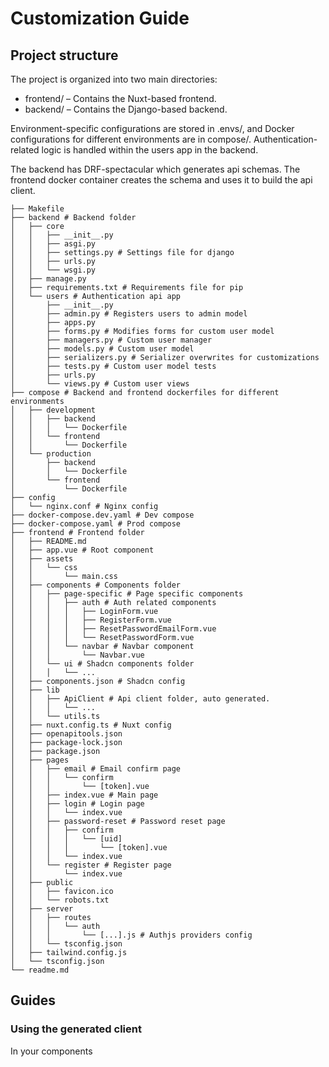 # Customization Guide

## Project structure


The project is organized into two main directories:
- frontend/ – Contains the Nuxt-based frontend.
- backend/ – Contains the Django-based backend.

Environment-specific configurations are stored in .envs/, and Docker configurations for different environments are in compose/. Authentication-related logic is handled within the users app in the backend.

The backend has DRF-spectacular which generates api schemas. The frontend docker container creates the schema and uses it to build the api client.

```
├── Makefile
├── backend # Backend folder
│   ├── core
│   │   ├── __init__.py
│   │   ├── asgi.py
│   │   ├── settings.py # Settings file for django
│   │   ├── urls.py
│   │   └── wsgi.py
│   ├── manage.py
│   ├── requirements.txt # Requirements file for pip
│   └── users # Authentication api app
│       ├── __init__.py
│       ├── admin.py # Registers users to admin model
│       ├── apps.py
│       ├── forms.py # Modifies forms for custom user model
│       ├── managers.py # Custom user manager
│       ├── models.py # Custom user model
│       ├── serializers.py # Serializer overwrites for customizations
│       ├── tests.py # Custom user model tests
│       ├── urls.py
│       └── views.py # Custom user views
├── compose # Backend and frontend dockerfiles for different environments
│   ├── development
│   │   ├── backend
│   │   │   └── Dockerfile
│   │   └── frontend
│   │       └── Dockerfile
│   └── production
│       ├── backend
│       │   └── Dockerfile
│       └── frontend
│           └── Dockerfile
├── config
│   └── nginx.conf # Nginx config
├── docker-compose.dev.yaml # Dev compose
├── docker-compose.yaml # Prod compose
├── frontend # Frontend folder
│   ├── README.md
│   ├── app.vue # Root component
│   ├── assets
│   │   └── css
│   │       └── main.css
│   ├── components # Components folder
│   │   ├── page-specific # Page specific components
│   │   │   ├── auth # Auth related components
│   │   │   │   ├── LoginForm.vue
│   │   │   │   ├── RegisterForm.vue
│   │   │   │   ├── ResetPasswordEmailForm.vue
│   │   │   │   └── ResetPasswordForm.vue
│   │   │   └── navbar # Navbar component
│   │   │       └── Navbar.vue
│   │   └── ui # Shadcn components folder
│   │   │   └── ...
│   ├── components.json # Shadcn config
│   ├── lib
│   │   ├── ApiClient # Api client folder, auto generated.
│   │   │   └── ...
│   │   └── utils.ts
│   ├── nuxt.config.ts # Nuxt config
│   ├── openapitools.json
│   ├── package-lock.json
│   ├── package.json
│   ├── pages
│   │   ├── email # Email confirm page
│   │   │   └── confirm
│   │   │       └── [token].vue
│   │   ├── index.vue # Main page
│   │   ├── login # Login page
│   │   │   └── index.vue
│   │   ├── password-reset # Password reset page
│   │   │   ├── confirm
│   │   │   │   └── [uid]
│   │   │   │       └── [token].vue
│   │   │   └── index.vue
│   │   └── register # Register page
│   │       └── index.vue
│   ├── public
│   │   ├── favicon.ico
│   │   └── robots.txt
│   ├── server
│   │   ├── routes
│   │   │   └── auth
│   │   │       └── [...].js # Authjs providers config
│   │   └── tsconfig.json
│   ├── tailwind.config.js
│   └── tsconfig.json
└── readme.md
```
## Guides

### Using the generated client
In your components <script setup> paste:
```js
const { getSession } = useAuth()

import {Configuration, DjRestAuthApi } from '@/lib/ApiClient'
 const apiConfig = new Configuration({
  accessToken: async () => {
    const values = await getSession()
    return values['access_token'];
  }
})
const client = new DjRestAuthApi(apiConfig);

You can now call client methods to use the api.
```

### Adding social providers

To add custom oauth providers you would need to do a number of steps.
This is an example of using the Google provider, however others can be implemented with the same steps.

1. **Setup backend**
    1. Go to backend/core/settings.py and add your relevant provider to INSTALLED_APPS:
    ```py
    # backend/core/settings.py
    INSTALLED_APPS = [
        # ...
        "allauth.socialaccount.providers.google",
    ]
    ```
    2. Write Oauth2 keys in env (Both environments):
    ```
    # .envs/production/.env and .envs/local/.env
    # ...
    GOOGLE_CLIENT_ID=<your id>
    GOOGLE_CLIENT_SECRET=<your secret>
    ```
    3. Write settings configuration:
    ```py
    # backend/core/settings.py
    SOCIALACCOUNT_PROVIDERS = {
        # ...
        "google": {
            "APP": {
                "client_id": os.getenv("GOOGLE_CLIENT_ID"),
                "secret": os.getenv("GOOGLE_CLIENT_SECRET"),
                "key": "",  # leave empty
            },
            "SCOPE": [
                "profile",
                "email",
            ],
            "AUTH_PARAMS": {
                "access_type": "online",
            },
            "VERIFIED_EMAIL": True,
        },
    }

    ```
    4. Add the relevant view:
    ```py
    # backend/users/views.py
    from dj_rest_auth.registration.views import SocialLoginView
    from allauth.socialaccount.providers.google.views import GoogleOAuth2Adapter
    from allauth.socialaccount.providers.oauth2.client import OAuth2Client


    class GoogleLogin(SocialLoginView):
        adapter_class = GoogleOAuth2Adapter
        callback_url = settings.SITE_HOST
        client_class = OAuth2Client
    ```
    5. Add it to the urls.py to serve the view:
    ```py
    from users.views import (
        GoogleLogin,
    )

    urlpatterns = [
        path("dj-rest-auth/google/", GoogleLogin.as_view(), name="google_login"),
    ]
    ```
2. **Setup frontend**
    1. Register the Google sign in handler in frontend/server/routes/auth/[...].js:
    ```js
    // frontend/server/routes/auth/[...].js
    const SIGN_IN_HANDLERS = {
        // ...
        "google": async (user, account, profile, email, credentials) => {
            try {
                const response = await fetch('http://backend:8000/api/dj-rest-auth/google/', {
                    method: 'POST',
                    headers: {
                        'Content-Type': 'application/json',
                    },
                    body: JSON.stringify({access_token: account.access_token}),
                });
                account["meta"] = response.json();
                return true;
            } catch (error) {
                console.error(error);
                return false;
            }
        }
    }
    ```
    2. add Google provider to the providers array:
    ```js
    // frontend/server/routes/auth/[...].js
    // ...
    import GoogleProvider from "next-auth/providers/google";
    // ...
    export default NuxtAuthHandler({
        // ...
        providers: [
            // ...
            GoogleProvider.default({
                clientId: process.env.GOOGLE_CLIENT_ID,
                clientSecret: process.env.GOOGLE_CLIENT_SECRET,
                authorization: {
                    params: {
                        prompt: "consent",
                        access_type: "offline",
                        response_type: "code"
                    }
                }
            }),
        ]

    })
    ```
